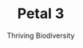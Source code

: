 ---
layout: petal
title: Petal 3
subtitle: Thriving Biodiversity 
tagline: A place of refuge for nature to thrive
has_children: true
has_toc: true
graphic: ./graphics/petals/Thriving-Biodiversity-160x160.png
nav_order: 4
---